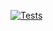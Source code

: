 [![Tests](https://github.com/imh-02/dsi-modif22-03-23/actions/workflows/node.js.yml/badge.svg)](https://github.com/imh-02/dsi-modif22-03-23/actions/workflows/node.js.yml)
